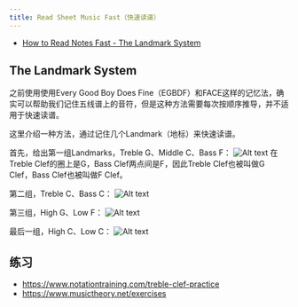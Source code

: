 ```yaml
---
title: Read Sheet Music Fast（快速读谱）
---
```


- [How to Read Notes Fast - The Landmark System](https://www.youtube.com/watch?v=jSOU-J9KHbg)

## The Landmark System
之前使用使用Every Good Boy Does Fine（EGBDF）和FACE这样的记忆法，确实可以帮助我们记住五线谱上的音符，但是这种方法需要每次按顺序推导，并不适用于快速读谱。

这里介绍一种方法，通过记住几个Landmark（地标）来快速读谱。

首先，给出第一组Landmarks，Treble G、Middle C、Bass F：
![Alt text](image.png)
在Treble Clef的圈上是G，Bass Clef两点间是F，因此Treble Clef也被叫做G Clef，Bass Clef也被叫做F Clef。

第二组，Treble C、Bass C：
![Alt text](image-1.png)

第三组，High G、Low F：
![Alt text](image-2.png)

最后一组，High C、Low C：
![Alt text](image-3.png)

## 练习
- <https://www.notationtraining.com/treble-clef-practice>
- <https://www.musictheory.net/exercises>